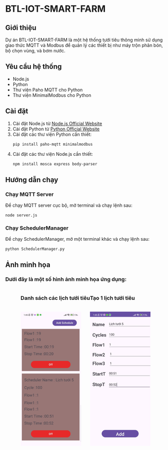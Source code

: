 # BTL-IOT-SMART-FARM

## Giới thiệu
Dự án BTL-IOT-SMART-FARM là một hệ thống tưới tiêu thông minh sử dụng giao thức MQTT và Modbus để quản lý các thiết bị như máy trộn phân bón, bộ chọn vùng, và bơm nước.

## Yêu cầu hệ thống
- Node.js
- Python
- Thư viện Paho MQTT cho Python
- Thư viện MinimalModbus cho Python

## Cài đặt
1. Cài đặt Node.js từ [Node.js Official Website](https://nodejs.org/)
2. Cài đặt Python từ [Python Official Website](https://www.python.org/)
3. Cài đặt các thư viện Python cần thiết:
    ```sh
    pip install paho-mqtt minimalmodbus
    ```
4. Cài đặt các thư viện Node.js cần thiết:
    ```sh
    npm install mosca express body-parser
    ```
## Hướng dẫn chạy
### Chạy MQTT Server
Để chạy MQTT server cục bộ, mở terminal và chạy lệnh sau:

    node server.js
    

### Chạy SchedulerManager
Để chạy SchedulerManager, mở một terminal khác và chạy lệnh sau:

    python SchedulerManager.py
    
## Ảnh minh họa
### Dưới đây là một số hình ảnh minh họa ứng dụng:
<div style="display: flex; justify-content: center;">
    <div>
        <h3> Danh sách các lịch tưới tiêu</h3>
        <br>
        <img src="imgs/1.jpg" alt="..." width="190" />
    </div>
    <div>
        <h3> Tạo 1 lịch tưới tiêu</h3>
        <br>
        <img src="imgs/2.jpg" alt="..." width="190" />
    </div>
    
</div>

